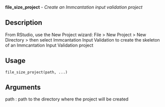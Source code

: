 **file_size_project** - *Create an Immcantation input validation project*

Description
--------------------

From RStudio, use the New Project wizard: File > New Project >
New Directory > then select  Immcantation Input Validation
to create the skeleton of an Immcantation Input Validation project


Usage
--------------------
```
file_size_project(path, ...)
```

Arguments
-------------------

path
:   path to the directory where the project will be created











